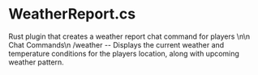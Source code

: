 # WeatherReport.cs
Rust plugin that creates a weather report chat command for players
\n\n
Chat Commands\n
  /weather  --  Displays the current weather and temperature conditions for the players location, along with upcoming weather pattern.

